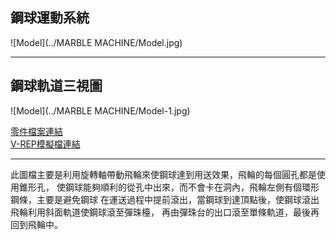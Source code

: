 ## 鋼球運動系統

![Model](../MARBLE MACHINE/Model.jpg)

---

## 鋼球軌道三視圖

![Model](../MARBLE MACHINE/Model-1.jpg)

[零件檔案連結](https://github.com/s40523121/cd2018/tree/blog/STL/Midterm)<br/>
[V-REP模擬檔連結](https://github.com/s40523121/cd2018/tree/blog/Vrep/Midterm)

---

此圖檔主要是利用旋轉軸帶動飛輪來使鋼球達到用送效果，飛輪的每個圓孔都是使用錐形孔，
使鋼球能夠順利的從孔中出來，而不會卡在洞內，飛輪左側有個環形鋼條，主要是避免鋼球
在運送過程中提前滾出，當鋼球到達頂點後，使鋼球滾出飛輪利用斜面軌道使鋼球滾至彈珠檯，
再由彈珠台的出口滾至單條軌道，最後再回到飛輪中。
